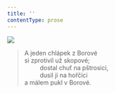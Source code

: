 ```yaml
---
title: ''
contentType: prose
---
```


![](../Images/087.jpg)

> A jeden chlápek z Borové  
> si zprotivil už skopové;  
>          dostal chuť na pštrosici,  
>          dusil ji na hořčici  
> a málem pukl v Borové.
